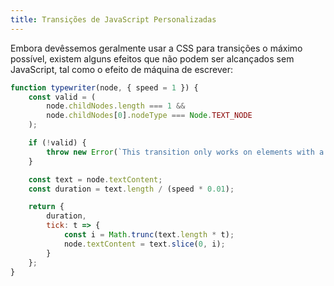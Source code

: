 ```yaml
---
title: Transições de JavaScript Personalizadas
---
```


Embora devêssemos geralmente usar a CSS para transições o máximo possível, existem alguns efeitos que não podem ser alcançados sem JavaScript, tal como o efeito de máquina de escrever:

```js
function typewriter(node, { speed = 1 }) {
	const valid = (
		node.childNodes.length === 1 &&
		node.childNodes[0].nodeType === Node.TEXT_NODE
	);

	if (!valid) {
		throw new Error(`This transition only works on elements with a single text node child`);
	}

	const text = node.textContent;
	const duration = text.length / (speed * 0.01);

	return {
		duration,
		tick: t => {
			const i = Math.trunc(text.length * t);
			node.textContent = text.slice(0, i);
		}
	};
}
```
